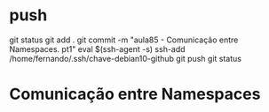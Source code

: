 
# ##############################################################################################################################################################
# ##############################################################################################################################################################
# ##############################################################################################################################################################
# ##############################################################################################################################################################
# push

git status
git add .
git commit -m "aula85 - Comunicação entre Namespaces. pt1"
eval $(ssh-agent -s)
ssh-add /home/fernando/.ssh/chave-debian10-github
git push
git status


# ##############################################################################################################################################################
# ##############################################################################################################################################################
# ##############################################################################################################################################################
# ##############################################################################################################################################################
# Comunicação entre Namespaces